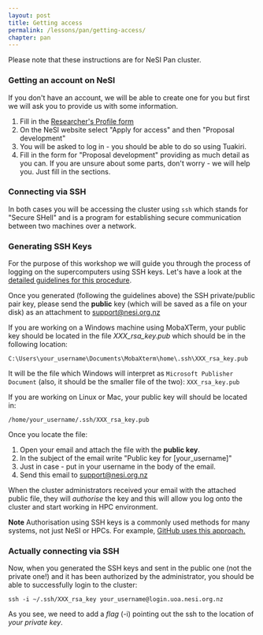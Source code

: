```yaml
---
layout: post
title: Getting access
permalink: /lessons/pan/getting-access/
chapter: pan
---
```


Please note that these instructions are for NeSI Pan cluster.

### Getting an account on NeSI

If you don't have an account, we will be able to create one for you but first we will ask you to provide us with some information.

1. Fill in the [Researcher's Profile form](https://www.nesi.org.nz/user/register)
2. On the NeSI website select "Apply for access" and then "Proposal development"
3. You will be asked to log in - you should be able to do so using Tuakiri.
4. Fill in the form for "Proposal development" providing as much detail as you can. If you are unsure about some parts, don't worry - we will help you. Just fill in the sections.


### Connecting via SSH

In both cases you will be accessing the cluster using `ssh` which stands for "Secure SHell" and is a program for establishing secure communication between two machines over a network.

### Generating SSH Keys

For the purpose of this workshop we will guide you through the process of logging on the supercomputers using SSH keys. Let's have a look at the [detailed guidelines for this procedure](https://wiki.auckland.ac.nz/display/CER/How+to+log+in+using+ssh+keys).

Once you generated (following the guidelines above) the SSH private/public pair key, please send the **public** key (which will be saved as a file on your disk) as an attachment to support@nesi.org.nz

If you are working on a Windows machine using MobaXTerm, your public key should be located in the file *XXX_rsa_key.pub* which should be in the following location:

```
C:\Users\your_username\Documents\MobaXterm\home\.ssh\XXX_rsa_key.pub
```

It will be the file which Windows will interpret as `Microsoft Publisher Document` (also, it should be the smaller file of the two): `XXX_rsa_key.pub`

If you are working on Linux or Mac, your public key will should be located in:

```
/home/your_username/.ssh/XXX_rsa_key.pub
```

Once you locate the file:
1. Open your email and attach the file with the **public key**.
2. In the subject of the email write "Public key for [your_username]"
3. Just in case - put in your username in the body of the email.
4. Send this email to support@nesi.org.nz


When the cluster administrators received your email with the attached public file, they will *authorise* the key and this will allow you log onto the cluster and start working in HPC environment.

**Note** Authorisation using SSH keys is a commonly used methods for many systems, not just NeSI or HPCs. For example, [GitHub uses this approach.](https://help.github.com/articles/connecting-to-github-with-ssh/)


### Actually connecting via SSH

Now, when you generated the SSH keys and sent in the public one (not the private one!) and it has been authorized by the administrator, you should be able to successfully login to the cluster:

```
​ssh -i ~/.ssh/XXX_rsa_key your_username@login.uoa.nesi.org.nz
```

As you see, we need to add a *flag* (-i) pointing out the ssh to the location of *your private key*.
